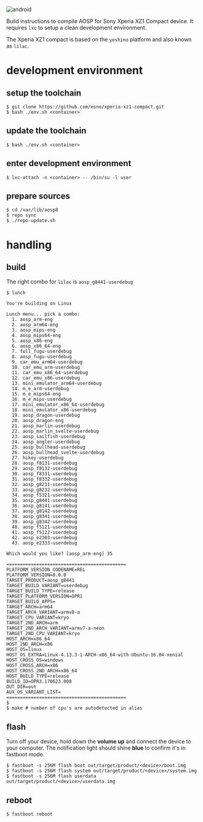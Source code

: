 ![android](https://c1.staticflickr.com/7/6021/5979551591_e61f575354_m_d.jpg "android")

Build instructions to compile AOSP for Sony Xperia XZ1 Compact device.
It requires `lxc` to setup a clean development environment.

The Xperia XZ1 compact is based on the `yoshino` platform and also known as `lilac`.

# development environment

## setup the toolchain

    $ git clone https://github.com/esno/xperia-xz1-compact.git
    $ bash ./env.sh <container>

## update the toolchain

    $ bash ./env.sh <container>

## enter development environment

    $ lxc-attach -n <container> -- /bin/su -l user

## prepare sources

    $ cd /var/lib/aosp8
    $ repo sync
    $ ./repo-update.sh

# handling

## build

The right combo for `lilac` is `aosp_g8441-userdebug`

    $ lunch

    You're building on Linux

    Lunch menu... pick a combo:
      1. aosp_arm-eng
      2. aosp_arm64-eng
      3. aosp_mips-eng
      4. aosp_mips64-eng
      5. aosp_x86-eng
      6. aosp_x86_64-eng
      7. full_fugu-userdebug
      8. aosp_fugu-userdebug
      9. car_emu_arm64-userdebug
      10. car_emu_arm-userdebug
      11. car_emu_x86_64-userdebug
      12. car_emu_x86-userdebug
      13. mini_emulator_arm64-userdebug
      14. m_e_arm-userdebug
      15. m_e_mips64-eng
      16. m_e_mips-userdebug
      17. mini_emulator_x86_64-userdebug
      18. mini_emulator_x86-userdebug
      19. aosp_dragon-userdebug
      20. aosp_dragon-eng
      21. aosp_marlin-userdebug
      22. aosp_marlin_svelte-userdebug
      23. aosp_sailfish-userdebug
      24. aosp_angler-userdebug
      25. aosp_bullhead-userdebug
      26. aosp_bullhead_svelte-userdebug
      27. hikey-userdebug
      28. aosp_f8131-userdebug
      29. aosp_f8132-userdebug
      30. aosp_f8331-userdebug
      31. aosp_f8332-userdebug
      32. aosp_g8231-userdebug
      33. aosp_g8232-userdebug
      34. aosp_f5321-userdebug
      35. aosp_g8441-userdebug
      36. aosp_g8141-userdebug
      37. aosp_g8142-userdebug
      38. aosp_g8341-userdebug
      39. aosp_g8342-userdebug
      40. aosp_f5121-userdebug
      41. aosp_f5122-userdebug
      42. aosp_e2303-userdebug
      43. aosp_e2333-userdebug

    Which would you like? [aosp_arm-eng] 35

    ============================================
    PLATFORM_VERSION_CODENAME=REL
    PLATFORM_VERSION=8.0.0
    TARGET_PRODUCT=aosp_g8441
    TARGET_BUILD_VARIANT=userdebug
    TARGET_BUILD_TYPE=release
    TARGET_PLATFORM_VERSION=OPR1
    TARGET_BUILD_APPS=
    TARGET_ARCH=arm64
    TARGET_ARCH_VARIANT=armv8-a
    TARGET_CPU_VARIANT=kryo
    TARGET_2ND_ARCH=arm
    TARGET_2ND_ARCH_VARIANT=armv7-a-neon
    TARGET_2ND_CPU_VARIANT=kryo
    HOST_ARCH=x86_64
    HOST_2ND_ARCH=x86
    HOST_OS=linux
    HOST_OS_EXTRA=Linux-4.13.3-1-ARCH-x86_64-with-Ubuntu-16.04-xenial
    HOST_CROSS_OS=windows
    HOST_CROSS_ARCH=x86
    HOST_CROSS_2ND_ARCH=x86_64
    HOST_BUILD_TYPE=release
    BUILD_ID=OPR3.170623.008
    OUT_DIR=out
    AUX_OS_VARIANT_LIST=
    ============================================
    $
    $ make # number of cpu's are autodetected in alias

## flash

Turn off your device, hold down the **volume up** and connect the device to your computer.
The notification light should shine **blue** to confirm it's in fastboot mode.

    $ fastboot -s 256M flash boot out/target/product/<device>/boot.img
    $ fastboot -s 256M flash system out/target/product/<device>/system.img
    $ fastboot -s 256M flash userdata out/target/product/<device>/userdata.img

## reboot

    $ fastboot reboot
